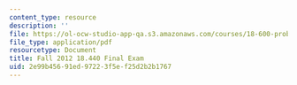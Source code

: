 ```yaml
---
content_type: resource
description: ''
file: https://ol-ocw-studio-app-qa.s3.amazonaws.com/courses/18-600-probability-and-random-variables-fall-2019/2e99b45691ed97223f5ef25d2b2b1767_MIT18_600F19_final_2012.pdf
file_type: application/pdf
resourcetype: Document
title: Fall 2012 18.440 Final Exam
uid: 2e99b456-91ed-9722-3f5e-f25d2b2b1767
---
```

